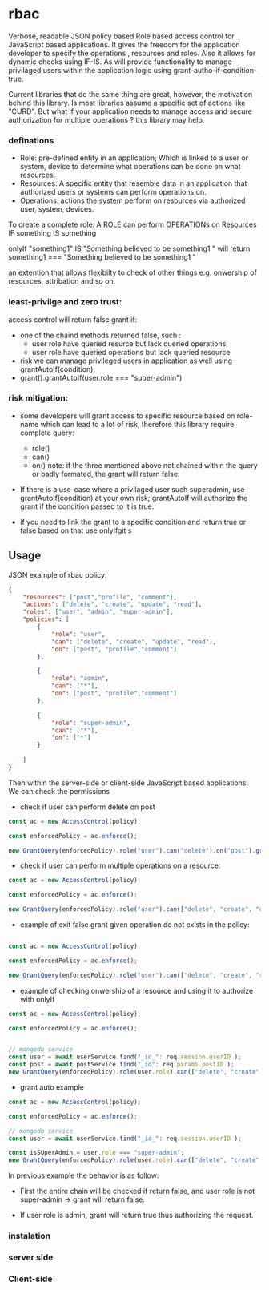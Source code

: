 # rbac
Verbose, readable JSON policy based Role based access control for JavaScript based applications. It gives the freedom for the application developer to specify the operations , resources and roles. Also it allows for dynamic checks using IF-IS. As will provide functionality to manage privilaged users within the application logic using grant-autho-if-condition-true. 

Current libraries that do the same thing are great, however, the motivation behind this library. Is most libraries assume a specific set of actions like "CURD". But what if your application needs to manage access and secure authorization for multiple operations ? this library may help. 

### definations
- Role: pre-defined entity in an application; Which is linked to a user or system, device to determine what operations can be done on what resources.
- Resources: A specific entity that resemble data in an application that authorized users or systems can perform operations on.
- Operations: actions the system perform on resources via authorized user, system, devices.

To create a complete role:
 A ROLE can perform OPERATIONs on Resources IF something IS something

onlyIf "something1" IS "Something believed to be something1 "
will return something1 === "Something believed to be something1 "

an extention that allows flexibilty to check of other things e.g. onwership of resources, attribation and so on. 

### least-privilge and zero trust:

access control will return false grant if:
- one of the chaind methods returned false, such :
    + user role have queried resurce but lack queried operations
    + user role have queried operations but lack queried resource
- risk 
we can manage privileged users in application as well using grantAutoIf(condition):
- grant().grantAutoIf(user.role === "super-admin")


### risk mitigation:
- some developers will grant access to specific resource based on role-name which can lead to a lot of risk, therefore this library require complete query:
    + role()
    + can()
    + on()
note: if the three mentioned above not chained within the query or badly formated, the grant will return false:

- If there is a use-case where a privilaged user such superadmin, use grantAutoIf(condition) at your own risk; grantAutoIf will authorize the grant if the condition passed to it is true.

- if you need to link the grant to a specific condition and return true or false based on that use onlyIfgit s


## Usage

JSON example of rbac policy: 
```JSON
{
    "resources": ["post","profile", "comment"],
    "actions": ["delete", "create", "update", "read"],
    "roles": ["user", "admin", "super-admin"],
    "policies": [
        {
            "role": "user",
            "can": ["delete", "create", "update", "read"],
            "on": ["post", "profile","comment"]
        },

        {
            "role": "admin",
            "can": ["*"], 
            "on": ["post", "profile","comment"]
        },

        {
            "role": "super-admin",
            "can": ["*"], 
            "on": ["*"]
        }
        
    ]
}

```

Then within the  server-side or client-side JavaScript based applications:
We can check the permissions 
- check if user can perform delete on post
```JavaScript
const ac = new AccessControl(policy);

const enforcedPolicy = ac.enforce();

new GrantQuery(enforcedPolicy).role("user").can("delete").on("post").grant(); // returns true
```
- check if user can perform multiple operations on a resource:

```JavaScript
const ac = new AccessControl(policy)

const enforcedPolicy = ac.enforce();

new GrantQuery(enforcedPolicy).role("user").can(["delete", "create", "update"]).on("post").grant(); // returns true
```

- example of exit  false grant given operation do not exists in the policy:
```JavaScript

const ac = new AccessControl(policy)

const enforcedPolicy = ac.enforce();

new GrantQuery(enforcedPolicy).role("user").can(["delete", "create", "random"]).on("post").grant(); // returns false
```

- example of checking onwership of a resource and using it to authorize with onlyIf
```JavaScript
const ac = new AccessControl(policy);

const enforcedPolicy = ac.enforce();


// mongodb service
const user = await userService.find("_id_": req.session.userID );
const post = await postService.find("_id": req.params.postID );
new GrantQuery(enforcedPolicy).role(user.role).can(["delete", "create", "random"]).on("post").onlyIf(user._id === post.creator._id).grant(); // returns true if user._id === post.creator._id in the database.
```


- grant auto example
```JavaScript
const ac = new AccessControl(policy);

const enforcedPolicy = ac.enforce();

// mongodb service
const user = await userService.find("_id_": req.session.userID );

const isSUperAdmin = user.role === "super-admin";
new GrantQuery(enforcedPolicy).role(user.role).can(["delete", "create", "random"]).on("post").grantAutoIf(isSuperAdmin); 
```

In previous example the behavior is as follow:
- First the entire chain will be checked if return false, and user role is not super-admin -> grant will return false.

- If user role is admin, grant will return true thus authorizing the request. 

### instalation 

### server side 

### Client-side



